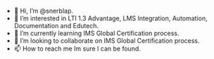 - 👋 Hi, I’m @snerblap.
- 👀 I’m interested in LTI 1.3 Advantage, LMS Integration, Automation, Documentation and Edutech. 
- 🌱 I’m currently learning IMS Global Certification process.
- 💞️ I’m looking to collaborate on IMS Global Certification process.
- 📫 How to reach me Im sure I can be found.

<!---
snerblap/snerblap is a ✨ special ✨ repository because its `README.md` (this file) appears on your GitHub profile.
You can click the Preview link to take a look at your changes.
--->
